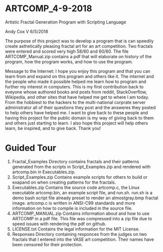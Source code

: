 # ARTCOMP_4-9-2018
Artistic Fractal Generation Program with Scripting Language

Andy Cox V
6/5/2018

The purpose of this project was to develop a program that is can speedily create asthetically pleasing fractal art for an art competition.
Two fractals were entered and scored very high 58/60 and 60/60.
The file ARTCOMP_Manual.zip contains a pdf that will elaborate on history of the program, how the program works, and how to use the program.

Message to the Internet:
I hope you enjoy this program and that you can learn from and expand on this program and others like it.
The internet and the people who made it possible helped me learn how to program and further my interest in computers.
This is my first contribution back to eveyone whose authored books and posts from reddit, StackOverflow, Wikipedia, and other sites that have helped me get to where I am today.
From the hobbiest to the hackers to the multi-national corprate server administrator all of their questions they post and the answeres they posted to help others have helped me.
I want to give back to these people and having this project for the public domain is my way of giving back to them and others just starting to learn.
I also hope this project will help others learn, be inspired, and to give back.
Thank you!

# Guided Tour
1. Fractal_Examples 
	Directory contains fractals and their patterns generated from the scripts in Script_Examples.zip and rendered with artcomp.bin in Executables.zip.
2. Script_Examples.zip 
	Contains example scripts for others to build or exapand on when creating patterns for the fractals.
3. Executables.zip 
	Contains the source code artcomp.c, the Linux executable artcomp.bin, an example script file, and run.sh.
	run.sh is a demo bash script file already preset to render an almostgray.bmp fractal image.
	artcomp.c is written in ANSI-C99 standards and more information on how to compile is included in the source file.
4. ARTCOMP_MANUAL.zip
	Contains information about and how to use ARTCOMP in a pdf file.
	This file was compressed into a zip file due to speed issues with rendering the pdf on github.
5. LICENSE.txt
	Contains the legal information for the MIT License.
6. Responses
	Directory containing responces from the judges on two fractals that I entered into the VASE art competition. Their names have been censored for their protection.
